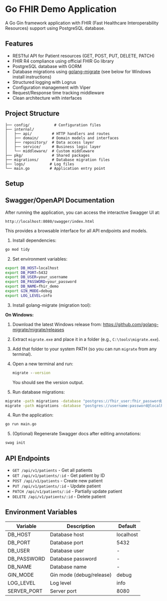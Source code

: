 # Go FHIR Demo Application

A Go Gin framework application with FHIR (Fast Healthcare Interoperability Resources) support using PostgreSQL database.

## Features

- RESTful API for Patient resources (GET, POST, PUT, DELETE, PATCH)
- FHIR R4 compliance using official FHIR Go library
- PostgreSQL database with GORM
- Database migrations using [golang-migrate](https://github.com/golang-migrate/migrate) (see below for Windows install instructions)
- Structured logging with Logrus
- Configuration management with Viper
- Request/Response time tracking middleware
- Clean architecture with interfaces

## Project Structure

```
├── config/           # Configuration files
├── internal/
│   ├── api/         # HTTP handlers and routes
│   ├── domain/      # Domain models and interfaces
│   ├── repository/  # Data access layer
│   ├── service/     # Business logic layer
│   └── middleware/  # Custom middleware
├── pkg/             # Shared packages
├── migrations/      # Database migration files
├── logs/           # Log files
└── main.go         # Application entry point
```

## Setup

## Swagger/OpenAPI Documentation

After running the application, you can access the interactive Swagger UI at:

    http://localhost:8080/swagger/index.html

This provides a browsable interface for all API endpoints and models.


1. Install dependencies:
```bash
go mod tidy
```

2. Set environment variables:
```bash
export DB_HOST=localhost
export DB_PORT=5432
export DB_USER=your_username
export DB_PASSWORD=your_password
export DB_NAME=fhir_demo
export GIN_MODE=debug
export LOG_LEVEL=info
```


3. Install golang-migrate (migration tool):

**On Windows:**
1. Download the latest Windows release from: https://github.com/golang-migrate/migrate/releases
2. Extract `migrate.exe` and place it in a folder (e.g., `C:\tools\migrate.exe`).
3. Add that folder to your system PATH (so you can run `migrate` from any terminal).
4. Open a new terminal and run:
   ```cmd
   migrate --version
   ```
   You should see the version output.

4. Run database migrations:
```cmd
migrate -path migrations -database "postgres://fhir_user:fhir_password@localhost:5432/fhir_demo?sslmode=disable" up
migrate -path migrations -database "postgres://username:password@localhost:5432/fhir_demo?sslmode=disable" up
```

4. Run the application:
```bash
go run main.go
```

5. (Optional) Regenerate Swagger docs after editing annotations:
```bash
swag init
```

## API Endpoints

- `GET /api/v1/patients` - Get all patients
- `GET /api/v1/patients/:id` - Get patient by ID
- `POST /api/v1/patients` - Create new patient
- `PUT /api/v1/patients/:id` - Update patient
- `PATCH /api/v1/patients/:id` - Partially update patient
- `DELETE /api/v1/patients/:id` - Delete patient

## Environment Variables

| Variable | Description | Default |
|----------|-------------|---------|
| DB_HOST | Database host | localhost |
| DB_PORT | Database port | 5432 |
| DB_USER | Database user | - |
| DB_PASSWORD | Database password | - |
| DB_NAME | Database name | - |
| GIN_MODE | Gin mode (debug/release) | debug |
| LOG_LEVEL | Log level | info |
| SERVER_PORT | Server port | 8080 |
